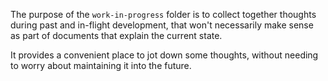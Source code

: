The purpose of the `work-in-progress` folder is to collect together thoughts during past and in-flight development, that won't necessarily make sense as part of documents that explain the current state.

It provides a convenient place to jot down some thoughts, without needing to worry about maintaining it into the future.